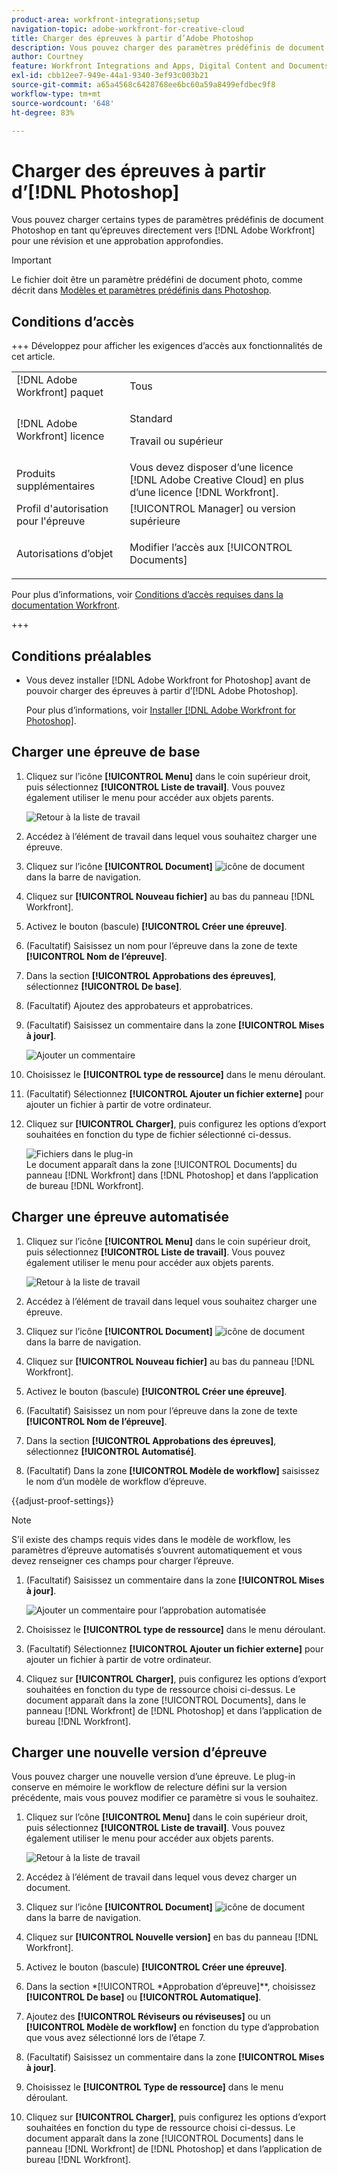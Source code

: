 ```yaml
---
product-area: workfront-integrations;setup
navigation-topic: adobe-workfront-for-creative-cloud
title: Charger des épreuves à partir d’Adobe Photoshop
description: Vous pouvez charger des paramètres prédéfinis de document photo en tant qu’épreuves directement vers  [!DNL Adobe Workfront]  pour une révision et une approbation approfondies.
author: Courtney
feature: Workfront Integrations and Apps, Digital Content and Documents
exl-id: cbb12ee7-949e-44a1-9340-3ef93c003b21
source-git-commit: a65a4568c6428768ee6bc60a59a8499efdbec9f8
workflow-type: tm+mt
source-wordcount: '648'
ht-degree: 83%

---
```


# Charger des épreuves à partir d’[!DNL Photoshop]

Vous pouvez charger certains types de paramètres prédéfinis de document Photoshop en tant qu’épreuves directement vers [!DNL Adobe Workfront] pour une révision et une approbation approfondies.

>[!IMPORTANT]
>
>Le fichier doit être un paramètre prédéfini de document photo, comme décrit dans [Modèles et paramètres prédéfinis dans Photoshop](https://helpx.adobe.com/photoshop/using/create-documents.html).



## Conditions d’accès

+++ Développez pour afficher les exigences d’accès aux fonctionnalités de cet article.

<table style="table-layout:auto"> 
 <col> 
 <col> 
 <tbody> 
  <tr> 
   <td role="rowheader">[!DNL Adobe Workfront] paquet</td> 
   <td> Tous</td> 
  </tr> 
  <tr> 
   <td role="rowheader">[!DNL Adobe Workfront] licence</td> 
   <td> 
   <p>Standard</p>
   <p>Travail ou supérieur</p> </td> 
  </tr> 
  <tr> 
   <td role="rowheader">Produits supplémentaires</td> 
   <td>Vous devez disposer d’une licence [!DNL Adobe Creative Cloud] en plus d’une licence [!DNL Workfront].</td> 
  </tr> 
  <tr> 
   <td role="rowheader">Profil d'autorisation pour l'épreuve </td> 
   <td>[!UICONTROL Manager] ou version supérieure</td> 
  </tr> 
  <tr> 
   <td role="rowheader">Autorisations d’objet</td> 
   <td> <p>Modifier l’accès aux [!UICONTROL Documents]</p>  </td> 
  </tr> 
 </tbody> 
</table>

Pour plus d’informations, voir [Conditions d’accès requises dans la documentation Workfront](/help/quicksilver/administration-and-setup/add-users/access-levels-and-object-permissions/access-level-requirements-in-documentation.md).

+++

## Conditions préalables

* Vous devez installer [!DNL Adobe Workfront for Photoshop] avant de pouvoir charger des épreuves à partir d’[!DNL Adobe Photoshop].

  Pour plus d’informations, voir [Installer  [!DNL Adobe Workfront for Photoshop]](../../workfront-integrations-and-apps/adobe-workfront-for-creative-cloud/wf-cc-install-ps.md).

## Charger une épreuve de base

1. Cliquez sur l’icône **[!UICONTROL Menu]** dans le coin supérieur droit, puis sélectionnez **[!UICONTROL Liste de travail]**. Vous pouvez également utiliser le menu pour accéder aux objets parents.

   ![Retour à la liste de travail](assets/go-back-to-work-list-350x314.png)

1. Accédez à l’élément de travail dans lequel vous souhaitez charger une épreuve.
1. Cliquez sur l’icône **[!UICONTROL Document]** ![icône de document](assets/documents.png) dans la barre de navigation.
1. Cliquez sur **[!UICONTROL Nouveau fichier]** au bas du panneau [!DNL Workfront].
1. Activez le bouton (bascule) **[!UICONTROL Créer une épreuve]**.
1. (Facultatif) Saisissez un nom pour l’épreuve dans la zone de texte **[!UICONTROL Nom de l’épreuve]**.
1. Dans la section **[!UICONTROL Approbations des épreuves]**, sélectionnez **[!UICONTROL De base]**.
1. (Facultatif) Ajoutez des approbateurs et approbatrices.
1. (Facultatif) Saisissez un commentaire dans la zone **[!UICONTROL Mises à jour]**.

   ![Ajouter un commentaire](assets/add-comment.png)

1. Choisissez le **[!UICONTROL type de ressource]** dans le menu déroulant.

1. (Facultatif) Sélectionnez **[!UICONTROL Ajouter un fichier externe]** pour ajouter un fichier à partir de votre ordinateur.
1. Cliquez sur **[!UICONTROL Charger]**, puis configurez les options d’export souhaitées en fonction du type de fichier sélectionné ci-dessus.

   ![Fichiers dans le plug-in](assets/plugin-files-350x307.png)\
   Le document apparaît dans la zone [!UICONTROL Documents] du panneau [!DNL Workfront] dans [!DNL Photoshop] et dans l’application de bureau [!DNL Workfront].


## Charger une épreuve automatisée

1. Cliquez sur l’icône **[!UICONTROL Menu]** dans le coin supérieur droit, puis sélectionnez **[!UICONTROL Liste de travail]**. Vous pouvez également utiliser le menu pour accéder aux objets parents.

   ![Retour à la liste de travail](assets/go-back-to-work-list-350x314.png)

1. Accédez à l’élément de travail dans lequel vous souhaitez charger une épreuve.
1. Cliquez sur l’icône **[!UICONTROL Document]** ![icône de document](assets/documents.png) dans la barre de navigation.

1. Cliquez sur **[!UICONTROL Nouveau fichier]** au bas du panneau [!DNL Workfront].
1. Activez le bouton (bascule) **[!UICONTROL Créer une épreuve]**.
1. (Facultatif) Saisissez un nom pour l’épreuve dans la zone de texte **[!UICONTROL Nom de l’épreuve]**.
1. Dans la section **[!UICONTROL Approbations des épreuves]**, sélectionnez **[!UICONTROL Automatisé]**.
1. (Facultatif) Dans la zone **[!UICONTROL Modèle de workflow]** saisissez le nom d’un modèle de workflow d’épreuve.

{{adjust-proof-settings}}

>[!NOTE]
>
> S’il existe des champs requis vides dans le modèle de workflow, les paramètres d’épreuve automatisés s’ouvrent automatiquement et vous devez renseigner ces champs pour charger l’épreuve.


1. (Facultatif) Saisissez un commentaire dans la zone **[!UICONTROL Mises à jour]**.

   ![Ajouter un commentaire pour l’approbation automatisée](assets/add-comment-automated-approval.png)

1. Choisissez le **[!UICONTROL type de ressource]** dans le menu déroulant.
1. (Facultatif) Sélectionnez **[!UICONTROL Ajouter un fichier externe]** pour ajouter un fichier à partir de votre ordinateur.
1. Cliquez sur **[!UICONTROL Charger]**, puis configurez les options d’export souhaitées en fonction du type de ressource choisi ci-dessus.
Le document apparaît dans la zone [!UICONTROL Documents], dans le panneau [!DNL Workfront] de [!DNL Photoshop] et dans l’application de bureau [!DNL Workfront].

## Charger une nouvelle version d’épreuve

Vous pouvez charger une nouvelle version d’une épreuve. Le plug-in conserve en mémoire le workflow de relecture défini sur la version précédente, mais vous pouvez modifier ce paramètre si vous le souhaitez.

1. Cliquez sur l’cône **[!UICONTROL Menu]** dans le coin supérieur droit, puis sélectionnez **[!UICONTROL Liste de travail]**. Vous pouvez également utiliser le menu pour accéder aux objets parents.

   ![Retour à la liste de travail](assets/go-back-to-work-list-350x314.png)

1. Accédez à l’élément de travail dans lequel vous devez charger un document.
1. Cliquez sur l’icône **[!UICONTROL Document]** ![icône de document](assets/documents.png) dans la barre de navigation.

1. Cliquez sur **[!UICONTROL Nouvelle version]** en bas du panneau [!DNL Workfront].
1. Activez le bouton (bascule) **[!UICONTROL Créer une épreuve]**.

1. Dans la section *[!UICONTROL *Approbation d’épreuve]**, choisissez **[!UICONTROL De base]** ou **[!UICONTROL Automatique]**.

1. Ajoutez des **[!UICONTROL Réviseurs ou réviseuses]** ou un **[!UICONTROL Modèle de workflow]** en fonction du type d’approbation que vous avez sélectionné lors de l’étape 7.

1. (Facultatif) Saisissez un commentaire dans la zone **[!UICONTROL Mises à jour]**.
1. Choisissez le **[!UICONTROL Type de ressource]** dans le menu déroulant.
1. Cliquez sur **[!UICONTROL Charger]**, puis configurez les options d’export souhaitées en fonction du type de ressource choisi ci-dessus.
Le document apparaît dans la zone [!UICONTROL Documents] dans le panneau [!DNL Workfront] de [!DNL Photoshop] et dans l’application de bureau [!DNL Workfront].
